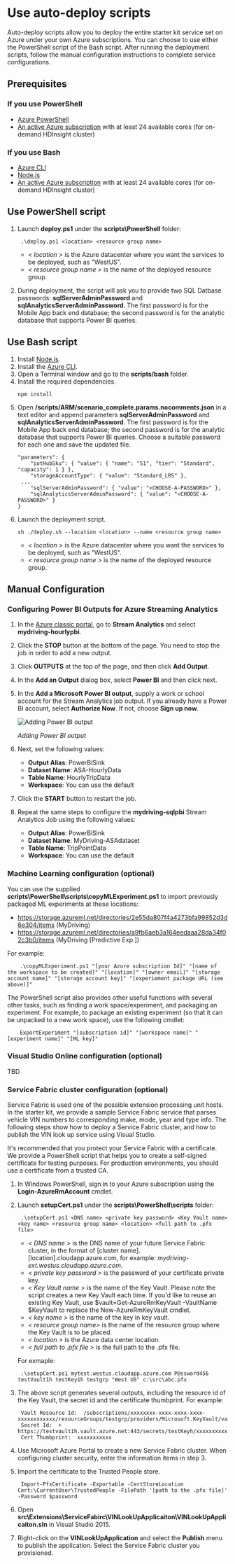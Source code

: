 # Use auto-deploy scripts
Auto-deploy scripts allow you to deploy the entire starter kit service set on Azure under your own Azure subscriptions. You can choose to use either the PowerShell script of the Bash script. After running the deployment scripts, follow the manual configuration instructions to complete service configurations.

## Prerequisites

### If you use PowerShell

* [Azure PowerShell](http://aka.ms/webpi-azps)
* [An active Azure subscription](https://azure.microsoft.com) with at least 24 available cores (for on-demand HDInsight cluster)

### If you use Bash

* [Azure CLI](https://azure.microsoft.com/en-us/documentation/articles/xplat-cli-install/)
* [Node.js](http://nodejs.org)
* [An active Azure subscription](https://azure.microsoft.com) with at least 24 available cores (for on-demand HDInsight cluster)

## Use PowerShell script
1. Launch **deploy.ps1** under the **scripts\PowerShell** folder:

		.\deploy.ps1 <location> <resource group name>

	* _< location >_ is the Azure datacenter where you want the services to be deployed, such as "WestUS".
	* _< resource group name >_ is the name of the deployed resource group. 
2. During deployment, the script will ask you to provide two SQL Datbase passwords: **sqlServerAdminPassword** and **sqlAnalyticsServerAdminPassword**. The first password is for the Mobile App back end database; the second password is for the analytic database that supports Power BI queries. 


## Use Bash script 

1. Install [Node.js](http://nodejs.org).
1. Install the [Azure CLI](https://azure.microsoft.com/en-us/documentation/articles/xplat-cli-install/).
1. Open a Terminal window and go to the **scripts/bash** folder.
1. Install the required dependencies.
    ```
    npm install
    ```
1. Open **/scripts/ARM/scenario_complete.params.nocomments.json** in a text editor and append 
   parameters **sqlServerAdminPassword** and **sqlAnalyticsServerAdminPassword**. The first password is for the Mobile App back end database; the second password is for the analytic database that supports 
   Power BI queries. Choose a suitable password for each one and save the updated file.   
    ```
    "parameters": {
        "iotHubSku": { "value": { "name": "S1", "tier": "Standard", "capacity": 1 } },
        "storageAccountType": { "value": "Standard_LRS" },
     ...
        "sqlServerAdminPassword": { "value": "<CHOOSE-A-PASSWORD>" },
        "sqlAnalyticsServerAdminPassword": { "value": "<CHOOSE-A-PASSWORD>" }
    }
    ```
1. Launch the deployment script.
   ``` 
   sh ./deploy.sh --location <location> --name <resource group name>
   ```
	* _< location >_ is the Azure datacenter where you want the services to be deployed, such as "WestUS".
	* _< resource group name >_ is the name of the deployed resource group.

## Manual Configuration

### Configuring Power BI Outputs for Azure Streaming Analytics

1. In the [Azure classic portal](https://manage.windowsazure.com/), go to **Stream Analytics** and select **mydriving-hourlypbi**.

1. Click the **STOP** button at the bottom of the page. You need to stop the job in order to add a new output.

1. Click **OUTPUTS** at the top of the page, and then click **Add Output**.

1. In the **Add an Output** dialog box, select **Power BI** and then click next.

1. In the **Add a Microsoft Power BI output**, supply a work or school account for the Stream Analytics job output. If you already have a Power BI account, select **Authorize Now**. If not, choose **Sign up now**.

	![Adding Power BI output](Images/adding-powerbi-output.png?raw=true "Adding Power BI output")

	_Adding Power BI output_

1. Next, set the following values:

	- **Output Alias**: PowerBiSink
	- **Dataset Name**: ASA-HourlyData
	- **Table Name**: HourlyTripData
	- **Workspace**: You can use the default

1. Click the **START** button to restart the job.

1. Repeat the same steps to configure the **mydriving-sqlpbi** Stream Analytics Job using the following values:

	- **Output Alias**: PowerBiSink
	- **Dataset Name**: MyDriving-ASAdataset
	- **Table Name**: TripPointData
	- **Workspace**: You can use the default

### Machine Learning configuration (optional)
You can use the supplied **scripts\PowerShell\scripts\copyMLExperiment.ps1** to import previously packaged ML experiments at these locations:

* https://storage.azureml.net/directories/2e55da807f4a4273bfa99852d3d6e304/items (MyDriving)
* https://storage.azureml.net/directories/a9fb6aeb3a164eedaaa28da34f02c3b0/items (MyDriving [Predictive Exp.])

For example:

		.\copyMLExperiment.ps1 "[your Azure subscription Id]" "[name of the workspace to be created]" "[location]" "[owner email]" "[storage account name]" "[storage account key]" "[experiement package URL (see above)]"

The PowerShell script also provides other useful functions with several other tasks, such as finding a work space/experiment, and packaging an experiment. For example, to package an existing experiment (so that it can be unpacked to a new work space), use the following cmdlet:

		ExportExperiment "[subscription id]" "[workspace name]" "[experiment name]" "[ML key]"


### Visual Studio Online configuration (optional)

TBD

### Service Fabric cluster configuration (optional)
Service Fabric is used one of the possible extension processing unit hosts. In the starter kit, we provide a sample Service Fabric service that parses vehicle VIN numbers to corresponding make, mode, year and type info. The following steps show how to deploy a Service Fabric cluster, and how to publish the VIN look up service using Visual Studio.

It's recommended that you protect your Service Fabric with a certificate. We provide a PowerShell script that helps you to create a self-signed certificate for testing purposes. For production environments, you should use a certificate from a trusted CA.

1. In Windows PowerShell, sign in to your Azure subscription using the **Login-AzureRmAccount** cmdlet.
2. Launch **setupCert.ps1** under the **scripts\PowerShell\scripts** folder:

		.\setupCert.ps1 <DNS name> <private key password> <Key Vault name> <key name> <resource group name> <location> <full path to .pfx file>

	* _< DNS name >_ is the DNS name of your future Service Fabric cluster, in the format of [cluster name].[location].cloudapp.azure.com, for example: _mydriving-ext.westus.cloudapp.azure.com_.
	* _< private key password >_ is the password of your certificate private key.
	* _< Key Vault name >_ is the name of the Key Vault. Please note the script creates a new Key Vault each time. If you'd like to reuse an existing Key Vault, use $vault=Get-AzureRmKeyVault -VaultName $KeyVault to replace the New-AzureRmKeyVault cmdlet.
	* _< key name >_ is the name of the key in key vault.
	* _< resource group name>_ is the name of the resource group where the Key Vault is to be placed.
	* _< location >_ is the Azure data center location.
	* _< full path to .pfx file >_ is the full path to the .pfx file.

	For exmaple:

		.\setupCert.ps1 mytest.westus.cloudapp.azure.com P@ssword456 testVault1h testKey1h testgrp "West US" c:\src\abc.pfx
3. The above script generates several outputs, including the resource id of the Key Vault, the secret id and the certificate thumbprint. For example:

		Vault Resource Id:  /subscriptions/xxxxxxxx-xxxx-xxxx-xxxx-xxxxxxxxxxxx/resourceGroups/testgrp/providers/Microsoft.KeyVault/vaults/testVault1h
		Secret Id:  + https://testvault1h.vault.azure.net:443/secrets/testKeyh/xxxxxxxxxxxxxxxxx
		Cert Thumbprint:  xxxxxxxxxxx

4. Use Microsoft Azure Portal to create a new Service Fabric cluster. When configuring cluster security, enter the information items in step 3.
5. Import the certificate to the Trusted People store.

		Import-PfxCertificate -Exportable -CertStoreLocation Cert:\CurrentUser\TrustedPeople -FilePath '[path to the .pfx file]' -Password $password
6. Open **src\Extensions\ServiceFabirc\VINLookUpApplicaiton\VINLookUpApplicaiton.sln** in Visual Studio 2015.
7. Right-click on the **VINLookUpApplication** and select the **Publish** menu to publish the application. Select the Service Fabric cluster you provisioned.  


